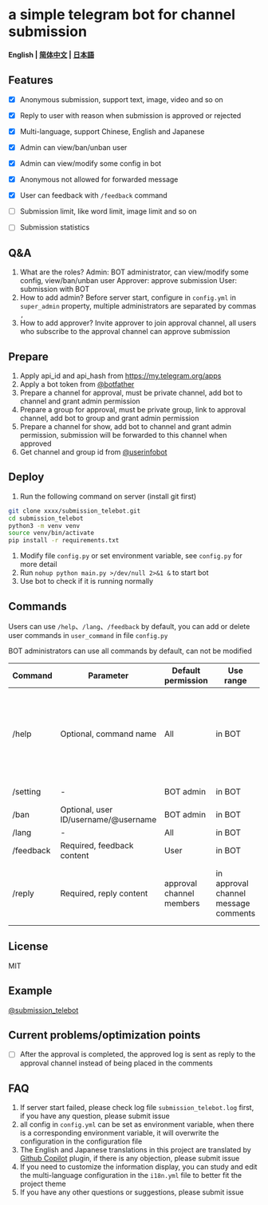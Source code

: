 # a simple telegram bot for channel submission

**English | [简体中文](./README_ZH.md) | [日本語](./README_JP.md)**<br>

## Features
- [x] Anonymous submission, support text, image, video and so on
- [x] Reply to user with reason when submission is approved or rejected
- [x] Multi-language, support Chinese, English and Japanese
- [x] Admin can view/ban/unban user
- [x] Admin can view/modify some config in bot
- [x] Anonymous not allowed for forwarded message
- [x] User can feedback with `/feedback` command

- [ ] Submission limit, like word limit, image limit and so on
- [ ] Submission statistics

## Q&A
1. What are the roles?
    Admin: BOT administrator, can view/modify some config, view/ban/unban user
    Approver: approve submission
    User: submission with BOT
1. How to add admin?
    Before server start, configure in `config.yml` in `super_admin` property, multiple administrators are separated by commas `,`
1. How to add approver?
    Invite approver to join approval channel, all users who subscribe to the approval channel can approve submission

## Prepare
1. Apply api_id and api_hash from https://my.telegram.org/apps
1. Apply a bot token from [@botfather](https://t.me/botfather)
1. Prepare a channel for approval, must be private channel, add bot to channel and grant admin permission
1. Prepare a group for approval, must be private group, link to approval channel, add bot to group and grant admin permission
1. Prepare a channel for show, add bot to channel and grant admin permission, submission will be forwarded to this channel when approved
1. Get channel and group id from [@userinfobot](https://t.me/userinfobot)

## Deploy
1. Run the following command on server (install git first)
```bash
git clone xxxx/submission_telebot.git
cd submission_telebot
python3 -m venv venv
source venv/bin/activate
pip install -r requirements.txt
```
1. Modify file `config.py` or set environment variable, see `config.py` for more detail
1. Run `nohup python main.py >/dev/null 2>&1 &` to start bot
1. Use bot to check if it is running normally

## Commands

Users can use `/help`、`/lang`、`/feedback` by default, you can add or delete user commands in `user_command` in file `config.py`

BOT administrators can use all commands by default, can not be modified

| Command   | Parameter                            | Default permission            | Use range                                 | Description                                                  |
| --------- | ------------------------------------ | ----------------------------- | ----------------------------------------- | ------------------------------------------------------------ |
| /help     | Optional, command name               | All                    | in BOT                            | View help, you can enter command parameters to view the corresponding command detailed usage method |
| /setting  | -                                    | BOT admin              |  in BOT                            | View/modify some settings                                    |
| /ban      | Optional, user ID/username/@username | BOT admin              |  in BOT                            | View/ban/unban user                                          |
| /lang     | -                                    | All                    |  in BOT                            | Multi-language                                               |
| /feedback | Required, feedback content           | User                   |  in BOT                            | Feedback                                                     |
| /reply    | Required, reply content              | approval channel members  |  in approval channel message comments | Reply to user with reason when submission is approved or rejected  |

## License
MIT

## Example
[@submission_telebot](https://t.me/submission_telebot)

## Current problems/optimization points
- [ ] After the approval is completed, the approved log is sent as reply to the approval channel instead of being placed in the comments

## FAQ
1. If server start failed, please check log file `submission_telebot.log` first, if you have any question, please submit issue
1. all config in `config.yml` can be set as environment variable, when there is a corresponding environment variable, it will overwrite the configuration in the configuration file
1. The English and Japanese translations in this project are translated by [Github Copilot](https://github.com/features/copilot) plugin, if there is any objection, please submit issue
1. If you need to customize the information display, you can study and edit the multi-language configuration in the `i18n.yml` file to better fit the project theme
1. If you have any other questions or suggestions, please submit issue